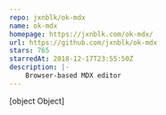 ```yaml
---
repo: jxnblk/ok-mdx
name: ok-mdx
homepage: https://jxnblk.com/ok-mdx/
url: https://github.com/jxnblk/ok-mdx
stars: 765
starredAt: 2018-12-17T23:55:50Z
description: |-
    Browser-based MDX editor
---
```


[object Object]
